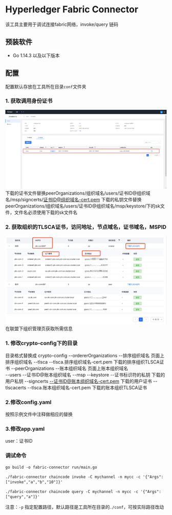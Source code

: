 # Hyperledger Fabric Connector

该工具主要用于调试连接fabric网络，invoke/query 链码

## 预装软件

- Go 1.14.3 以及以下版本

## 配置

配置默认存放在工具所在目录`conf`文件夹

### 1. 获取调用身份证书
![msp证书](./assets/msp证书.png)
下载的证书文件替换peerOrganizations/组织域名/users/证书ID@组织域名/msp/signcerts/证书ID@组织域名-cert.pem
下载的私钥文件替换peerOrganizations/组织域名/users/证书ID@组织域名/msp/keystore/下的sk文件，文件名必须使用下载的sk文件名

### 2. 获取组织的TLSCA证书，访问地址，节点域名，证书域名，MSPID
![msp证书](./assets/访问.png)
在联盟下组织管理页获取所需信息

### 1. 修改crypto-config下的目录
目录格式替换成
crypto-config
  --ordererOrganizations
    --排序组织域名 页面上排序组织域名
      --tlsca
        --tlsca.排序组织域名-cert.pem 下载的排序组织TLSCA证书
  --peerOrganizations
    --账本组织域名 页面上账本组织域名     
      --users
        --证书ID@账本组织域名
          --msp
            --keystore
              --证书标识符的私钥 下载的用户私钥
            --signcerts
              --证书ID@账本组织域名-cert.pem 下载的用户证书
            --tlscacerts
              --tlsca.账本组织域名-cert.pem 下载的账本组织TLSCA证书     
### 2.修改config.yaml
按照示例文件中注释做相应的替换

### 3.修改app.yaml
user：证书ID

### 调试命令

```
go build -o fabric-connector run/main.go
```

```shell
./fabric-connector chaincode invoke -C mychannel -n mycc -c '{"Args":["invoke","a","b","10"]}'
```

```shell
./fabric-connector chaincode query -C mychannel -n mycc -c '{"Args":["query","a"]}'
```

注意：`-p` 指定配置路径，默认路径是工具所在目录的`./conf`，可按实际路径改动
